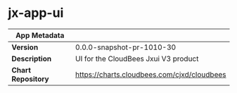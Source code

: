 # jx-app-ui

|App Metadata||
|---|---|
| **Version** | 0.0.0-snapshot-pr-1010-30 |
| **Description** | UI for the CloudBees Jxui V3 product |
| **Chart Repository** | https://charts.cloudbees.com/cjxd/cloudbees |
